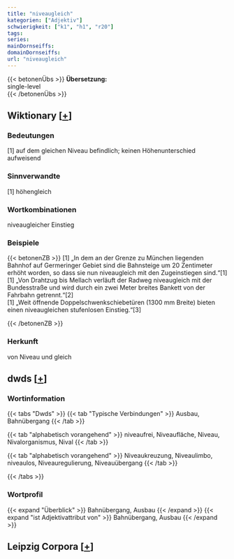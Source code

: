 ```yaml
---
title: "niveaugleich"
kategorien: ["Adjektiv"]
schwierigkeit: ["k1", "h1", "r20"]
tags:
series:
mainDornseiffs:
domainDornseiffs:
url: "niveaugleich"
---
```


{{< betonenÜbs >}}
**Übersetzung:**  
single-level  
{{< /betonenÜbs >}}

## Wiktionary [[+](https://de.wiktionary.org/wiki/niveaugleich)]

### Bedeutungen
[1] auf dem gleichen Niveau befindlich; keinen Höhenunterschied aufweisend  

### Sinnverwandte
[1] höhengleich  

### Wortkombinationen
niveaugleicher Einstieg  

### Beispiele
{{< betonenZB >}}
[1] „In dem an der Grenze zu München liegenden Bahnhof auf Germeringer Gebiet sind die Bahnsteige um 20 Zentimeter erhöht worden, so dass sie nun niveaugleich mit den Zugeinstiegen sind.“[1]  
[1] „Von Drahtzug bis Mellach verläuft der Radweg niveaugleich mit der Bundesstraße und wird durch ein zwei Meter breites Bankett von der Fahrbahn getrennt.“[2]  
[1] „Weit öffnende Doppelschwenkschiebetüren (1300 mm Breite) bieten einen niveaugleichen stufenlosen Einstieg.“[3]  

{{< /betonenZB >}}
### Herkunft
von Niveau und gleich  



## dwds [[+](https://www.dwds.de/wb/niveaugleich)]

### Wortinformation
{{< tabs "Dwds" >}}
{{< tab "Typische Verbindungen" >}}
Ausbau, Bahnübergang
{{< /tab >}}

{{< tab "alphabetisch vorangehend" >}}
niveaufrei, Niveaufläche, Niveau, Nivalorganismus, Nival
{{< /tab >}}

{{< tab "alphabetisch vorangehend" >}}
Niveaukreuzung, Niveaulimbo, niveaulos, Niveauregulierung, Niveauübergang
{{< /tab >}}

{{< /tabs >}}

### Wortprofil
{{< expand "Überblick" >}} Bahnübergang, Ausbau {{< /expand >}}
{{< expand "ist Adjektivattribut von" >}} Bahnübergang, Ausbau {{< /expand >}}

## Leipzig Corpora [[+](https://corpora.uni-leipzig.de/en/res?word=niveaugleich&corpusId=deu_newscrawl-public_2018)]

